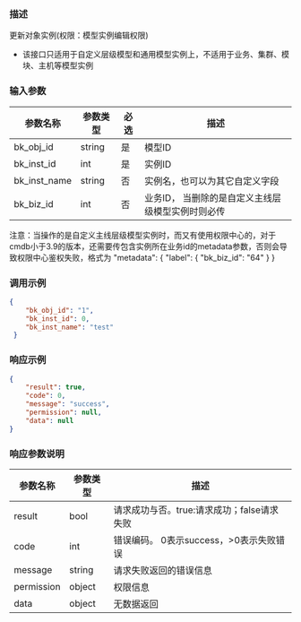 ### 描述

更新对象实例(权限：模型实例编辑权限)

- 该接口只适用于自定义层级模型和通用模型实例上，不适用于业务、集群、模块、主机等模型实例

### 输入参数

| 参数名称         | 参数类型   | 必选 | 描述                         |
|--------------|--------|----|----------------------------|
| bk_obj_id    | string | 是  | 模型ID                       |
| bk_inst_id   | int    | 是  | 实例ID                       |
| bk_inst_name | string | 否  | 实例名，也可以为其它自定义字段            |
| bk_biz_id    | int    | 否  | 业务ID， 当删除的是自定义主线层级模型实例时则必传 |

注意：当操作的是自定义主线层级模型实例时，而又有使用权限中心的，对于cmdb小于3.9的版本，还需要传包含实例所在业务id的metadata参数，否则会导致权限中心鉴权失败，格式为
"metadata": {
"label": {
"bk_biz_id": "64"
}
}

### 调用示例

```json
{
    "bk_obj_id": "1",
    "bk_inst_id": 0,
    "bk_inst_name": "test"
 }
```

### 响应示例

```json
{
    "result": true,
    "code": 0,
    "message": "success",
    "permission": null,
    "data": null
}
```

### 响应参数说明

| 参数名称       | 参数类型   | 描述                         |
|------------|--------|----------------------------|
| result     | bool   | 请求成功与否。true:请求成功；false请求失败 |
| code       | int    | 错误编码。 0表示success，>0表示失败错误  |
| message    | string | 请求失败返回的错误信息                |
| permission | object | 权限信息                       |
| data       | object | 无数据返回                      |
